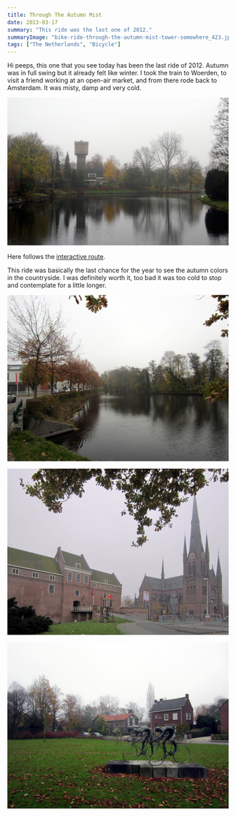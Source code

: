 ```yaml
---
title: Through The Autumn Mist
date: 2013-03-17
summary: "This ride was the last one of 2012."
summaryImage: "bike-ride-through-the-autumn-mist-tower-somewhere_423.jpg"
tags: ["The Netherlands", "Bicycle"]
---
```


Hi peeps, this one that you see today has been the last ride of 2012. Autumn was in full swing but it already felt like winter. I took the train to Woerden, to visit a friend working at an open-air market, and from there rode back to Amsterdam. It was misty, damp and very cold.

![](bike-ride-through-the-autumn-mist-tower-somewhere_423.jpg)

Here follows the [interactive route](https://www.bikemap.net/en/r/1907392/).

This ride was basically the last chance for the year to see the autumn colors in the countryside. I was definitely worth it, too bad it was too cold to stop and contemplate for a little longer.

![](bike-ride-through-the-autumn-mist-woerden-canal_423.jpg)

![](bike-ride-through-the-autumn-mist-woerden-church_423.jpg)

![](bike-ride-through-the-autumn-mist-woerden-statues_423.jpg)

